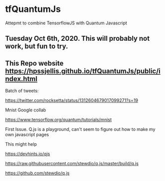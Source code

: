 # tfQuantumJs
Attepmt to combine TensorflowJS with Quantum Javascript



## Tuesday Oct 6th, 2020. This will probably not work, but fun to try.

## This Repo website https://hpssjellis.github.io/tfQuantumJs/public/index.html  




Batch of tweets: 


https://twitter.com/rocksetta/status/1312604679017099271?s=19


Mnist Google collab

https://www.tensorflow.org/quantum/tutorials/mnist





First Issue. Q.js is a playground, can't seem to figure out how to make my own javascript pages

This might help

https://devhints.io/qjs





https://raw.githubusercontent.com/stewdio/q.js/master/build/q.js



https://github.com/stewdio/q.js




